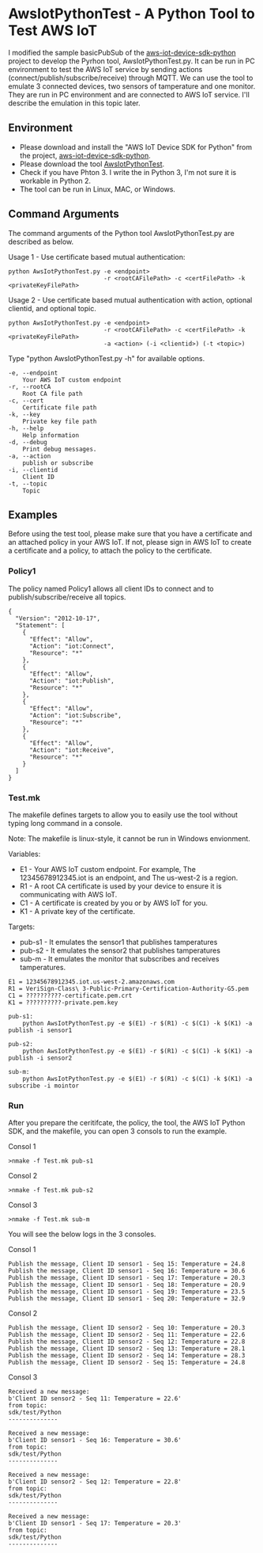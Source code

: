 # AwsIotPythonTest - A Python Tool to Test AWS IoT

I modified the sample basicPubSub of the [aws-iot-device-sdk-python](https://github.com/aws/aws-iot-device-sdk-python) project to develop the Pyrhon tool, AwsIotPythonTest.py. It can be run in PC environment to test the AWS IoT service by sending actions (connect/publish/subscribe/receive) through MQTT. We can use the tool to emulate 3 connected devices, two sensors of tamperature and one monitor. They are run in PC environment and  are connected to AWS IoT service. I'll describe the emulation in this topic later.

## Environment

- Please download and install the "AWS IoT Device SDK for Python" from the project, [aws-iot-device-sdk-python](https://github.com/aws/aws-iot-device-sdk-python).
- Please download the tool [AwsIotPythonTest](https://github.com/CountChu/AwsIotPythonTest).
- Check if you have Phton 3. I write the in Python 3, I'm not sure it is workable in Python 2.
- The tool can be run in Linux, MAC, or Windows.

## Command Arguments

The command arguments of the Python tool AwsIotPythonTest.py are described as below.

Usage 1 - Use certificate based mutual authentication:
```
python AwsIotPythonTest.py -e <endpoint> 
                           -r <rootCAFilePath> -c <certFilePath> -k <privateKeyFilePath>
```
Usage 2 - Use certificate based mutual authentication with action, optional clientid, and optional topic.
```
python AwsIotPythonTest.py -e <endpoint> 
                           -r <rootCAFilePath> -c <certFilePath> -k <privateKeyFilePath> 
                           -a <action> (-i <clientid>) (-t <topic>)
```

Type "python AwsIotPythonTest.py -h" for available options.
```
-e, --endpoint
    Your AWS IoT custom endpoint
-r, --rootCA
    Root CA file path
-c, --cert
    Certificate file path
-k, --key
    Private key file path
-h, --help
    Help information
-d, --debug
    Print debug messages.
-a, --action
    publish or subscribe
-i, --clientid
    Client ID
-t, --topic
    Topic
```

## Examples

Before using the test tool, please make sure that you have a certificate and an attached policy in your AWS IoT. If not, please sign in AWS IoT to create a certificate and a policy, to attach the policy to the certificate.

### Policy1

The policy named Policy1 allows all client IDs to connect and to publish/subscribe/receive all topics.

```
{
  "Version": "2012-10-17",
  "Statement": [
    {
      "Effect": "Allow",
      "Action": "iot:Connect",
      "Resource": "*"
    },
    {
      "Effect": "Allow",
      "Action": "iot:Publish",
      "Resource": "*"
    },
    {
      "Effect": "Allow",
      "Action": "iot:Subscribe",
      "Resource": "*"
    },
    {
      "Effect": "Allow",
      "Action": "iot:Receive",
      "Resource": "*"
    }
  ]
}
```

### Test.mk

The makefile defines targets to allow you to easily use the tool without typing long command in a console.

Note: The makefile is linux-style, it cannot be run in Windows envionment. 

Variables:
- E1 - Your AWS IoT custom endpoint. For example, The 12345678912345.iot is an endpoint, and The us-west-2 is a region.
- R1 - A root CA certificate is used by your device to ensure it is communicating with AWS IoT.
- C1 - A certificate is created by you or by AWS IoT for you.
- K1 - A private key of the certificate.

Targets:
- pub-s1 - It emulates the sensor1 that publishes tamperatures  
- pub-s2 - It emulates the sensor2 that publishes tamperatures
- sub-m - It emulates the monitor that subscribes and receives tamperatures.

```
E1 = 12345678912345.iot.us-west-2.amazonaws.com 
R1 = VeriSign-Class\ 3-Public-Primary-Certification-Authority-G5.pem
C1 = ??????????-certificate.pem.crt
K1 = ??????????-private.pem.key

pub-s1:
    python AwsIotPythonTest.py -e $(E1) -r $(R1) -c $(C1) -k $(K1) -a publish -i sensor1

pub-s2:
    python AwsIotPythonTest.py -e $(E1) -r $(R1) -c $(C1) -k $(K1) -a publish -i sensor2

sub-m:
    python AwsIotPythonTest.py -e $(E1) -r $(R1) -c $(C1) -k $(K1) -a subscribe -i mointor

```

### Run

After you prepare the ceritifcate, the policy, the tool, the AWS IoT Python SDK, and the makefile, you can open 3 consols to run the example.

Consol 1
```
>nmake -f Test.mk pub-s1
```

Consol 2
```
>nmake -f Test.mk pub-s2
```

Consol 3
```
>nmake -f Test.mk sub-m
```

You will see the below logs in the 3 consoles.

Consol 1
```
Publish the message, Client ID sensor1 - Seq 15: Temperature = 24.8
Publish the message, Client ID sensor1 - Seq 16: Temperature = 30.6
Publish the message, Client ID sensor1 - Seq 17: Temperature = 20.3
Publish the message, Client ID sensor1 - Seq 18: Temperature = 20.9
Publish the message, Client ID sensor1 - Seq 19: Temperature = 23.5
Publish the message, Client ID sensor1 - Seq 20: Temperature = 32.9
```

Consol 2
```
Publish the message, Client ID sensor2 - Seq 10: Temperature = 20.3
Publish the message, Client ID sensor2 - Seq 11: Temperature = 22.6
Publish the message, Client ID sensor2 - Seq 12: Temperature = 22.8
Publish the message, Client ID sensor2 - Seq 13: Temperature = 28.1
Publish the message, Client ID sensor2 - Seq 14: Temperature = 28.3
Publish the message, Client ID sensor2 - Seq 15: Temperature = 24.8
```

Consol 3
```
Received a new message: 
b'Client ID sensor2 - Seq 11: Temperature = 22.6'
from topic: 
sdk/test/Python
--------------

Received a new message: 
b'Client ID sensor1 - Seq 16: Temperature = 30.6'
from topic: 
sdk/test/Python
--------------

Received a new message: 
b'Client ID sensor2 - Seq 12: Temperature = 22.8'
from topic: 
sdk/test/Python
--------------

Received a new message: 
b'Client ID sensor1 - Seq 17: Temperature = 20.3'
from topic: 
sdk/test/Python
--------------
```




